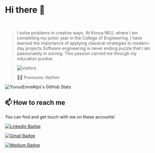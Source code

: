 # Hi there 👋
<br/>

> I solve problems in creative ways. At Konya NEU, where I am completing my junior year in the College of Engineering, I have learned the importance of applying classical strategies to modern-day projects.Software engineering is never ending puzzle that I am passionately in solving. This passion carried me through my education purdue.

> ![visitors](https://img.shields.io/badge/dynamic/json?color=informational&label=visitor%20count&query=value&url=https%3A%2F%2Fapi.countapi.xyz%2Fhit%2FYunusEmreAlps.YunusEmreAlps%2Freadme)

> 🙋‍♂️ Pronouns: He/him

![YunusEmreAlps's GitHub Stats](https://github-readme-stats.vercel.app/api?username=YunusEmreAlps&show_icons=true)

## 📫 How to reach me

You can find and get touch with me on these accounts!

[![Linkedin Badge](https://img.shields.io/badge/YunusEmreAlpu-follow%20on%20linkedin-blue?style=for-the-badge&logo=linkedin)](https://www.linkedin.com/in/yunus-emre-alpu-5b1496151/?originalSubdomain=tr)

[![Gmail Badge](https://img.shields.io/badge/YunusEmreAlpu-Contact%20me%20gmail-red?style=for-the-badge&logo=gmail)](mailto:yunus192alpu@gmail.com)

[![Medium Badge](https://img.shields.io/badge/YunusEmreAlpu-follow%20on%20medium-green?style=for-the-badge&logo=medium)](https://medium.com/@yunus192alpu)

